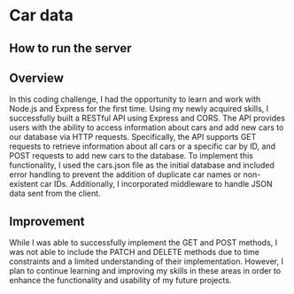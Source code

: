 # Car data

## How to run the server


## Overview
In this coding challenge, I had the opportunity to learn and work with Node.js and Express for the first time. 
Using my newly acquired skills, I successfully built a RESTful API using Express and CORS. The API provides users with the ability to access information about cars and add new cars to our database via HTTP requests. Specifically, the API supports GET requests to retrieve information about all cars or a specific car by ID, and POST requests to add new cars to the database.
To implement this functionality, I used the cars.json file as the initial database and included error handling to prevent the addition of duplicate car names or non-existent car IDs. Additionally, I incorporated middleware to handle JSON data sent from the client.

## Improvement 

While I was able to successfully implement the GET and POST methods, I was not able to include the PATCH and DELETE methods due to time constraints and a limited understanding of their implementation. However, I plan to continue learning and improving my skills in these areas in order to enhance the functionality and usability of my future projects.


